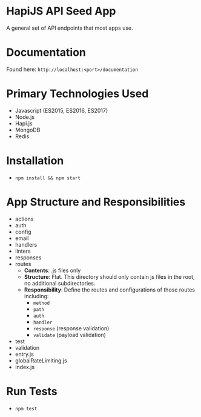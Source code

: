 # HapiJS API Seed App
A general set of API endpoints that most apps use.

# Documentation
Found here: `http://localhost:<port>/documentation`

# Primary Technologies Used
- Javascript (ES2015, ES2016, ES2017)
- Node.js
- Hapi.js
- MongoDB
- Redis

# Installation
- `npm install && npm start`

# App Structure and Responsibilities
- actions
- auth
- config
- email
- handlers
- linters
- responses
- routes
    - **Contents**: .js files only
    - **Structure**: Flat. This directory should only contain js files in the root, no additional subdirectories.
    - **Responsibility**: Define the routes and configurations of those routes including:
        - `method`
        - `path`
        - `auth`
        - `handler`
        - `response` (response validation)
        - `validate` (payload validation)
- test
- validation
- entry.js
- globalRateLimiting.js
- index.js

# Run Tests
- `npm test`
